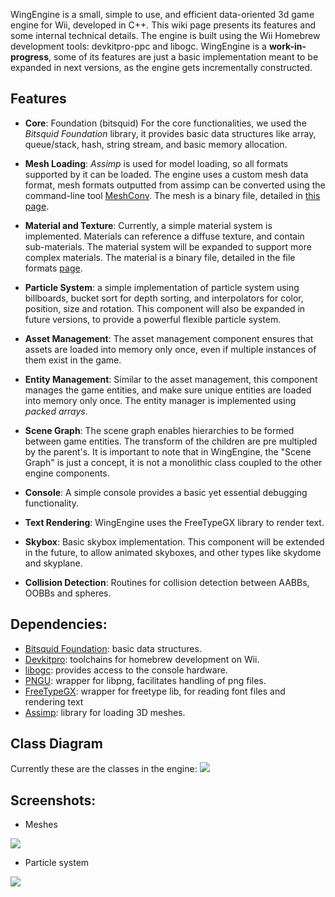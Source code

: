 WingEngine is a small, simple to use, and efficient data-oriented 3d game engine for Wii, developed in C++. This wiki page presents its features and some internal technical details.
The engine is built using the Wii Homebrew development tools: devkitpro-ppc and libogc. WingEngine is a **work-in-progress**, some of its features are just a basic implementation meant to be expanded in next versions, as the engine gets incrementally constructed.


## Features

* **Core**: Foundation (bitsquid)
For the core functionalities, we used the _Bitsquid Foundation_ library, it provides basic data structures like array, queue/stack, hash, string stream, and basic memory allocation.

* **Mesh Loading**: _Assimp_ is used for model loading, so all formats supported by it can be loaded. The engine uses a custom mesh data format, mesh formats outputted from assimp can be converted using the command-line tool [MeshConv](https://github.com/rafarc/MeshConv). The mesh is a binary file, detailed in [this page](https://github.com/rafarc/WingEngine/wiki/File-Formats).


* **Material and Texture**: Currently, a simple material system is implemented. Materials can reference a diffuse texture, and contain sub-materials. The material system will be expanded to support more complex materials. The material is a binary file, detailed in the file formats [page](https://github.com/rafarc/WingEngine/wiki/File-Formats).


* **Particle System**: a simple implementation of particle system using billboards, bucket sort for depth sorting, and interpolators for color, position, size and rotation. This component will also be expanded in future versions, to provide a powerful flexible particle system.


* **Asset Management**: The asset management component ensures that assets are loaded into memory only once, even if multiple instances of them exist in the game.


* **Entity Management**: Similar to the asset management, this component manages the game entities, and make sure unique entities are loaded into memory only once. The entity manager is implemented using _packed arrays_.


* **Scene Graph**: The scene graph enables hierarchies to be formed between game entities. The transform of the children are pre multipled by the parent's. It is important to note that in WingEngine, the "Scene Graph" is just a concept, it is not a monolithic class coupled to the other engine components.


* **Console**: A simple console provides a basic yet essential debugging functionality. 


* **Text Rendering**: WingEngine uses the FreeTypeGX library to render text. 


* **Skybox**: Basic skybox implementation. This component will be extended in the future, to allow animated skyboxes, and other types like skydome and skyplane.


* **Collision Detection**: Routines for collision detection between AABBs, OOBBs and spheres.


## **Dependencies**: 
* [Bitsquid Foundation](https://bitbucket.org/bitsquid/foundation): basic data structures.
* [Devkitpro](http://devkitpro.org/): toolchains for homebrew development on Wii.
* [libogc](http://wiibrew.org/wiki/Libogc): provides access to the console hardware.
* [PNGU](http://wiibrew.org/wiki/PNGU): wrapper for libpng, facilitates handling of png files.
* [FreeTypeGX](http://wiibrew.org/wiki/FreeTypeGX): wrapper for freetype lib, for reading font files and rendering text
* [Assimp](http://assimp.sourceforge.net/): library for loading 3D meshes.

## Class Diagram

Currently these are the classes in the engine:
![](https://github.com/rafarc/WingEngine/blob/master/doc/classes.png)


## **Screenshots**: 
* Meshes

![](https://github.com/rafarc/WingEngine/blob/master/doc/screenshot_01.png)

* Particle system

![](https://github.com/rafarc/WingEngine/blob/master/doc/screenshot_02.png)
